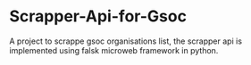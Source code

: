# Scrapper-Api-for-Gsoc
A project to scrappe gsoc organisations list, the scrapper api is implemented using falsk microweb framework in python.
